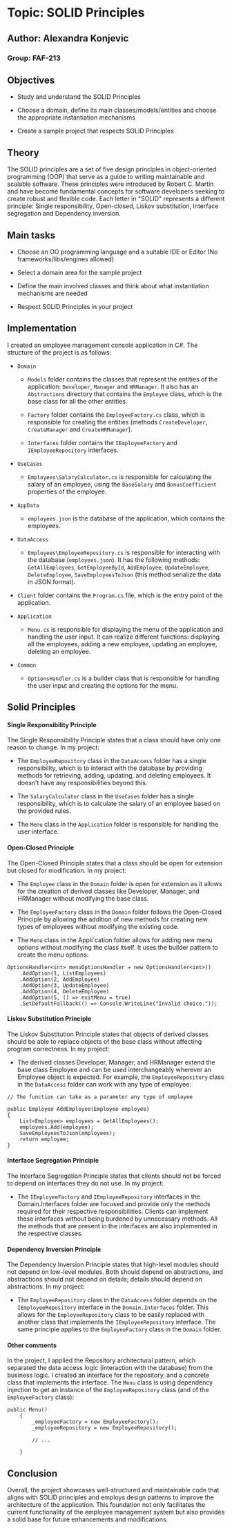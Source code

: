 # Topic: SOLID Principles

## Author: Alexandra Konjevic

### Group: FAF-213

## Objectives

- Study and understand the SOLID Principles

- Choose a domain, define its main classes/models/entities and choose the appropriate instantiation mechanisms

- Create a sample project that respects SOLID Principles

## Theory

The SOLID principles are a set of five design principles in object-oriented programming (OOP) that serve as a guide to writing maintainable and scalable software. These principles were introduced by Robert C. Martin and have become fundamental concepts for software developers seeking to create robust and flexible code. Each letter in "SOLID" represents a different principle: Single responsibility, Open-closed, Liskov substitution, Interface segregation and Dependency inversion.

## Main tasks

- Choose an OO programming language and a suitable IDE or Editor (No frameworks/libs/engines allowed)

- Select a domain area for the sample project

- Define the main involved classes and think about what instantiation mechanisms are needed

- Respect SOLID Principles in your project

## Implementation

I created an employee management console application in C#. The structure of the project is as follows:

- `Domain`

    - `Models` folder contains the classes that represent the entities of the application: `Developer`, `Manager` and `HRManager`. It also has an `Abstractions` directory that contains the `Employee` class, which is the base class for all the other entities.

    - `Factory` folder contains the `EmployeeFactory.cs` class, which is responsible for creating the entities (methods `CreateDeveloper`, `CreateManager` and `CreateHRManager`).

    - `Interfaces` folder contains the `IEmployeeFactory` and `IEmployeeRepository` interfaces.

- `UseCases`
    
    - `Employees\SalaryCalculator.cs` is responsible for calculating the salary of an employee, using the `BaseSalary` and `BonusCoefficient` properties of the employee.

- `AppData`

    - `employees.json` is the database of the application, which contains the employees.

- `DataAccess`

    - `Employees\EmployeeRepository.cs` is responsible for interacting with the database (`employees.json`). It has the following methods: `GetAllEmployees`, `GetEmployeeById`, `AddEmployee`, `UpdateEmployee`, `DeleteEmployee`, `SaveEmployeesToJson` (this method serialize the data in JSON format).

- `Client` folder contains the `Program.cs` file, which is the entry point of the application.

- `Application`

    - `Menu.cs` is responsible for displaying the menu of the application and handling the user input. It can realize different functions: displaying all the employees, adding a new employee, updating an employee, deleting an employee.

- `Common`

    - `OptionsHandler.cs` is a builder class that is responsible for handling the user input and creating the options for the menu.

## Solid Principles

#### Single Responsibility Principle

The Single Responsibility Principle states that a class should have only one reason to change. In my project:

- The `EmployeeRepository` class in the `DataAccess` folder has a single responsibility, which is to interact with the database by providing methods for retrieving, adding, updating, and deleting employees. It doesn't have any responsibilities beyond this.

- The `SalaryCalculator` class in the `UseCases` folder has a single responsibility, which is to calculate the salary of an employee based on the provided rules.

- The `Menu` class in the `Application` folder is responsible for handling the user interface.

#### Open-Closed Principle

The Open-Closed Principle states that a class should be open for extension but closed for modification. In my project:

- The `Employee` class in the `Domain` folder is open for extension as it allows for the creation of derived classes like Developer, Manager, and HRManager without modifying the base class.

- The `EmployeeFactory` class in the `Domain` folder follows the Open-Closed Principle by allowing the addition of new methods for creating new types of employees without modifying the existing code.

- The `Menu` class in the Appli`cation folder allows for adding new menu options without modifying the class itself. It uses the builder pattern to create the menu options:

```
OptionsHandler<int> menuOptionsHandler = new OptionsHandler<int>()
    .AddOption(1, ListEmployees)
    .AddOption(2, AddEmployee)
    .AddOption(3, UpdateEmployee)
    .AddOption(4, DeleteEmployee)
    .AddOption(5, () => exitMenu = true)
    .SetDefaultFallback(() => Console.WriteLine("Invalid choice."));
```

#### Liskov Substitution Principle

The Liskov Substitution Principle states that objects of derived classes should be able to replace objects of the base class without affecting program correctness. In my project:

- The derived classes Developer, Manager, and HRManager extend the base class Employee and can be used interchangeably wherever an Employee object is expected. For example, the `EmployeeRepository` class in the `DataAccess` folder can work with any type of employee:

```
// The function can take as a parameter any type of employee

public Employee AddEmployee(Employee employee)
{
    List<Employee> employees = GetAllEmployees();
    employees.Add(employee);
    SaveEmployeesToJson(employees);
    return employee;
}
```

#### Interface Segregation Principle

The Interface Segregation Principle states that clients should not be forced to depend on interfaces they do not use. In my project:

- The `IEmployeeFactory` and `IEmployeeRepository` interfaces in the Domain.Interfaces folder are focused and provide only the methods required for their respective responsibilities. Clients can implement these interfaces without being burdened by unnecessary methods. All the methods that are present in the interfaces are also implemented in the respective classes.

#### Dependency Inversion Principle

The Dependency Inversion Principle states that high-level modules should not depend on low-level modules. Both should depend on abstractions, and abstractions should not depend on details; details should depend on abstractions. In my project:

- The `EmployeeRepository` class in the `DataAccess` folder depends on the `IEmployeeRepository` interface in the `Domain.Interfaces` folder. This allows for the `EmployeeRepository` class to be easily replaced with another class that implements the `IEmployeeRepository` interface. The same principle applies to the `EmployeeFactory` class in the `Domain` folder.

#### Other comments

In the project, I applied the Repository architectural pattern, which separated the data access logic (interaction with the database) from the business logic. I created an interface for the repository, and a concrete class that implements the interface. The `Menu` class is using dependency injection to get an instance of the `EmployeeRepository` class (and of the `EmployeeFactory` class):

```
public Menu()
    {
        _employeeFactory = new EmployeeFactory();
        _employeeRepository = new EmployeeRepository();

        // ...

    }
```


## Conclusion

Overall, the project showcases well-structured and maintainable code that aligns with SOLID principles and employs design patterns to improve the architecture of the application. This foundation not only facilitates the current functionality of the employee management system but also provides a solid base for future enhancements and modifications.
